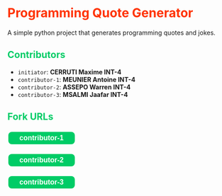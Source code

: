 <!--

<h1><span class = "title">
Programming Quote Generator
</span></h1>

<h2><span class="subtitle">

</span></h2>
-->
<!DOCTYLE html>
<html>
<head>
<title>Programming Quote Generator</title>
</head>
<body>
<h1><span style="color: #FF3300;font-weight:700;">
Programming Quote Generator
</span></h1>

A simple python project that generates programming quotes and jokes.

<h2><span style="color: #00CC66;font-weight:700;">Contributors</span></h2>

- `initiator`: <strong>CERRUTI Maxime INT-4</strong>
- `contributor-1`: <strong class="name">MEUNIER Antoine INT-4</strong>
- `contributor-2`: <strong>ASSEPO Warren INT-4</strong>
- `contributor-3`: <strong>MSALMI Jaafar INT-4</strong>

<h2><span style="color: #00CC66;font-weight:700;">Fork URLs</span></h2>

[<button style= "background-color: #00CC66;border: none;color: white;padding: 5px 25px;text-align: center;font-size: 16px;margin: 4px 2px;cursor: pointer;border-radius: 8px;font-weight:700;">
**contributor-1**
</button>](https://github.com/Wedokia/quotes-CERRUTI-INT4)  

[<button style= "background-color: #00CC66;border: none;color: white;padding: 5px 25px;text-align: center;font-size: 16px;margin: 4px 2px;cursor: pointer;border-radius: 8px;font-weight:700;">
**contributor-2**
</button>](https://github.com/Wedokia/quotes-CERRUTI-INT4)  

[<button style= "background-color: #00CC66;border: none;color: white;padding: 5px 25px;text-align: center;font-size: 16px;margin: 4px 2px;cursor: pointer;border-radius: 8px;font-weight:700;">
**contributor-3**
</button>](https://github.com/Wedokia/quotes-CERRUTI-INT4)  

</body>
</html>